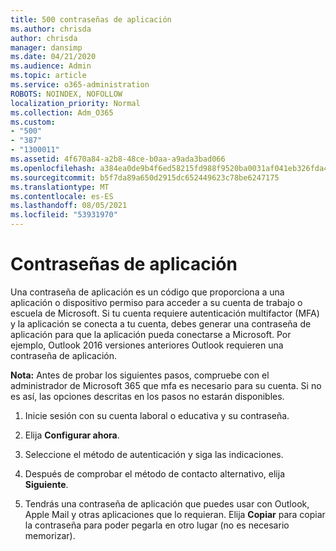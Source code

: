 ```yaml
---
title: 500 contraseñas de aplicación
ms.author: chrisda
author: chrisda
manager: dansimp
ms.date: 04/21/2020
ms.audience: Admin
ms.topic: article
ms.service: o365-administration
ROBOTS: NOINDEX, NOFOLLOW
localization_priority: Normal
ms.collection: Adm_O365
ms.custom:
- "500"
- "387"
- "1300011"
ms.assetid: 4f670a84-a2b8-48ce-b0aa-a9ada3bad066
ms.openlocfilehash: a384ea0de9b4f6ed58215fd988f9520ba0031af041eb326fda467b80d28406ee
ms.sourcegitcommit: b5f7da89a650d2915dc652449623c78be6247175
ms.translationtype: MT
ms.contentlocale: es-ES
ms.lasthandoff: 08/05/2021
ms.locfileid: "53931970"
---
```

# <a name="app-passwords"></a>Contraseñas de aplicación

Una contraseña de aplicación es un código que proporciona a una aplicación o dispositivo permiso para acceder a su cuenta de trabajo o escuela de Microsoft. Si tu cuenta requiere autenticación multifactor (MFA) y la aplicación se conecta a tu cuenta, debes generar una contraseña de aplicación para que la aplicación pueda conectarse a Microsoft. Por ejemplo, Outlook 2016 versiones anteriores Outlook requieren una contraseña de aplicación.

 **Nota:** Antes de probar los siguientes pasos, compruebe con el administrador de Microsoft 365 que mfa es necesario para su cuenta. Si no es así, las opciones descritas en los pasos no estarán disponibles.

1. Inicie sesión con su cuenta laboral o educativa y su contraseña.

2. Elija **Configurar ahora**.

3. Seleccione el método de autenticación y siga las indicaciones.

4. Después de comprobar el método de contacto alternativo, elija **Siguiente**.

5. Tendrás una contraseña de aplicación que puedes usar con Outlook, Apple Mail y otras aplicaciones que lo requieran. Elija **Copiar** para copiar la contraseña para poder pegarla en otro lugar (no es necesario memorizar).

